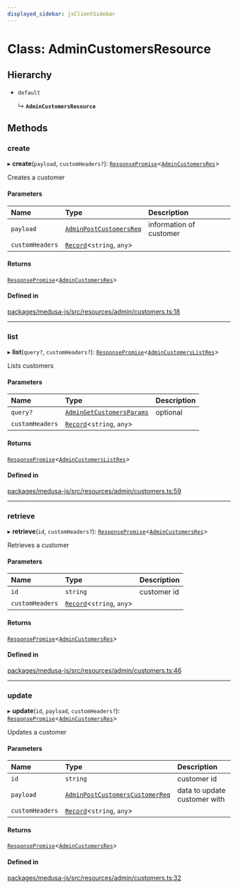 ```yaml
---
displayed_sidebar: jsClientSidebar
---
```


# Class: AdminCustomersResource

## Hierarchy

- `default`

  ↳ **`AdminCustomersResource`**

## Methods

### create

▸ **create**(`payload`, `customHeaders?`): [`ResponsePromise`](../modules/internal-12.md#responsepromise)<[`AdminCustomersRes`](../modules/internal-7.md#admincustomersres)\>

Creates a customer

#### Parameters

| Name | Type | Description |
| :------ | :------ | :------ |
| `payload` | [`AdminPostCustomersReq`](internal-7.AdminPostCustomersReq.md) | information of customer |
| `customHeaders` | [`Record`](../modules/internal.md#record)<`string`, `any`\> |  |

#### Returns

[`ResponsePromise`](../modules/internal-12.md#responsepromise)<[`AdminCustomersRes`](../modules/internal-7.md#admincustomersres)\>

#### Defined in

[packages/medusa-js/src/resources/admin/customers.ts:18](https://github.com/medusajs/medusa/blob/b38f73726/packages/medusa-js/src/resources/admin/customers.ts#L18)

___

### list

▸ **list**(`query?`, `customHeaders?`): [`ResponsePromise`](../modules/internal-12.md#responsepromise)<[`AdminCustomersListRes`](../modules/internal-7.md#admincustomerslistres)\>

Lists customers

#### Parameters

| Name | Type | Description |
| :------ | :------ | :------ |
| `query?` | [`AdminGetCustomersParams`](internal-7.AdminGetCustomersParams.md) | optional |
| `customHeaders` | [`Record`](../modules/internal.md#record)<`string`, `any`\> |  |

#### Returns

[`ResponsePromise`](../modules/internal-12.md#responsepromise)<[`AdminCustomersListRes`](../modules/internal-7.md#admincustomerslistres)\>

#### Defined in

[packages/medusa-js/src/resources/admin/customers.ts:59](https://github.com/medusajs/medusa/blob/b38f73726/packages/medusa-js/src/resources/admin/customers.ts#L59)

___

### retrieve

▸ **retrieve**(`id`, `customHeaders?`): [`ResponsePromise`](../modules/internal-12.md#responsepromise)<[`AdminCustomersRes`](../modules/internal-7.md#admincustomersres)\>

Retrieves a customer

#### Parameters

| Name | Type | Description |
| :------ | :------ | :------ |
| `id` | `string` | customer id |
| `customHeaders` | [`Record`](../modules/internal.md#record)<`string`, `any`\> |  |

#### Returns

[`ResponsePromise`](../modules/internal-12.md#responsepromise)<[`AdminCustomersRes`](../modules/internal-7.md#admincustomersres)\>

#### Defined in

[packages/medusa-js/src/resources/admin/customers.ts:46](https://github.com/medusajs/medusa/blob/b38f73726/packages/medusa-js/src/resources/admin/customers.ts#L46)

___

### update

▸ **update**(`id`, `payload`, `customHeaders?`): [`ResponsePromise`](../modules/internal-12.md#responsepromise)<[`AdminCustomersRes`](../modules/internal-7.md#admincustomersres)\>

Updates a customer

#### Parameters

| Name | Type | Description |
| :------ | :------ | :------ |
| `id` | `string` | customer id |
| `payload` | [`AdminPostCustomersCustomerReq`](internal-7.AdminPostCustomersCustomerReq.md) | data to update customer with |
| `customHeaders` | [`Record`](../modules/internal.md#record)<`string`, `any`\> |  |

#### Returns

[`ResponsePromise`](../modules/internal-12.md#responsepromise)<[`AdminCustomersRes`](../modules/internal-7.md#admincustomersres)\>

#### Defined in

[packages/medusa-js/src/resources/admin/customers.ts:32](https://github.com/medusajs/medusa/blob/b38f73726/packages/medusa-js/src/resources/admin/customers.ts#L32)
